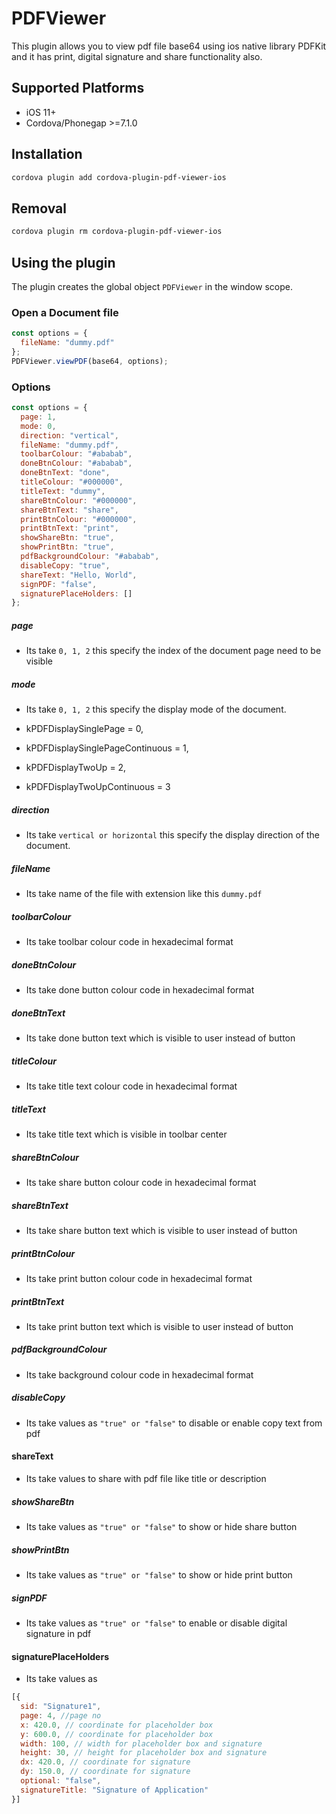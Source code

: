 # PDFViewer

This plugin allows you to view pdf file base64 using ios native library PDFKit and it has print, digital signature and share functionality also.

## Supported Platforms ##

* iOS 11+
* Cordova/Phonegap >=7.1.0

## Installation ##
```bash
cordova plugin add cordova-plugin-pdf-viewer-ios
```

## Removal ##

```bash
cordova plugin rm cordova-plugin-pdf-viewer-ios
```

## Using the plugin ##

The plugin creates the global object ```PDFViewer``` in the window scope.

### Open a Document file ###

```js
const options = {
  fileName: "dummy.pdf"
};
PDFViewer.viewPDF(base64, options);
```

### Options

```js
const options = {
  page: 1,
  mode: 0,
  direction: "vertical",
  fileName: "dummy.pdf",
  toolbarColour: "#ababab",
  doneBtnColour: "#ababab",
  doneBtnText: "done",
  titleColour: "#000000",
  titleText: "dummy",
  shareBtnColour: "#000000",
  shareBtnText: "share",
  printBtnColour: "#000000",
  printBtnText: "print",
  showShareBtn: "true",
  showPrintBtn: "true",
  pdfBackgroundColour: "#ababab",
  disableCopy: "true",
  shareText: "Hello, World",
  signPDF: "false",
  signaturePlaceHolders: []
};
```

##### page

- Its take ```0, 1, 2``` this specify the index of the document page need to be visible

##### mode

- Its take ```0, 1, 2``` this specify the display mode of the document.

- kPDFDisplaySinglePage = 0, 
- kPDFDisplaySinglePageContinuous = 1, 
- kPDFDisplayTwoUp = 2, 
- kPDFDisplayTwoUpContinuous = 3

##### direction

- Its take ```vertical or horizontal``` this specify the display direction of the document.

##### fileName

- Its take name of the file with extension like this ```dummy.pdf```

##### toolbarColour

- Its take toolbar colour code in hexadecimal format

##### doneBtnColour

- Its take done button colour code in hexadecimal format

##### doneBtnText

- Its take done button text which is visible to user instead of button

##### titleColour

- Its take title text colour code in hexadecimal format

##### titleText

- Its take title text which is visible in toolbar center

##### shareBtnColour

- Its take share button colour code in hexadecimal format

##### shareBtnText

- Its take share button text which is visible to user instead of button

##### printBtnColour

- Its take print button colour code in hexadecimal format

##### printBtnText

- Its take print button text which is visible to user instead of button

##### pdfBackgroundColour

- Its take background colour code in hexadecimal format

##### disableCopy

- Its take values as ```"true" or "false"``` to disable or enable copy text from pdf

#### shareText

- Its take values to share with pdf file like title or description

##### showShareBtn

- Its take values as ```"true" or "false"``` to show or hide share button 

##### showPrintBtn

- Its take values as ```"true" or "false"``` to show or hide print button 

##### signPDF

- Its take values as ```"true" or "false"``` to enable or disable digital signature in pdf

#### signaturePlaceHolders

- Its take values as 

```js
[{
  sid: "Signature1",
  page: 4, //page no
  x: 420.0, // coordinate for placeholder box
  y: 600.0, // coordinate for placeholder box
  width: 100, // width for placeholder box and signature
  height: 30, // height for placeholder box and signature
  dx: 420.0, // coordinate for signature
  dy: 150.0, // coordinate for signature
  optional: "false",
  signatureTitle: "Signature of Application"
}]
```
